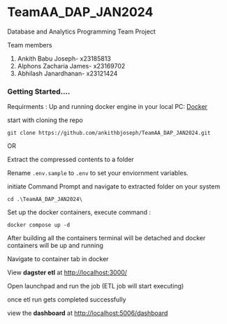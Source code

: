 # TeamAA_DAP_JAN2024
Database and Analytics Programming Team Project 

Team members
1. Ankith Babu Joseph- x23185813
2. Alphons Zacharia James- x23169702
3. Abhilash Janardhanan- x23121424



### Getting Started....

Requirments :
Up and running docker engine in your local PC: [Docker](https://www.docker.com/products/docker-desktop/)

start with cloning the repo

``` git clone https://github.com/ankithbjoseph/TeamAA_DAP_JAN2024.git ```

OR

Extract the compressed contents to a folder 

Rename ```.env.sample```  to ```.env``` to set your enviornment variables.

initiate Command Prompt and navigate to  extracted folder  on your system

``` cd .\TeamAA_DAP_JAN2024\ ```

Set up the docker containers, execute  command :    

```docker compose up -d```

After building all the containers terminal will be detached and docker containers will be up and running

Navigate to container tab in docker 

View **dagster etl** at  [http://localhost:3000/](http://localhost:3000/)

Open launchpad and run the job (ETL job will start executing)

once etl run gets completed successfully 

view the **dashboard** at [http://localhost:5006/dashboard](http://localhost:5006/dashboard) 

